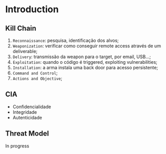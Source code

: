 # Introduction

## Kill Chain

1. `Reconnaissance`: pesquisa, identificação dos alvos;
2. `Weaponization`: verificar como conseguir remote access através de um deliverable;
3. `Delivery`: transmissão da weapon para o target, por email, USB...;
4. `Exploitation`: quando o código é triggered, exploiting vulnerabilities;
5. `Installation`: a arma instala uma back door para acesso persistente;
6. `Command and Control`;
7. `Actions and Objective`;

## CIA

- Confidencialidade
- Integridade
- Autenticidade

## Threat Model

In progress